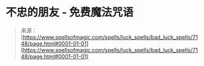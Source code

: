<!--yml

分类：未分类

日期：2024-06-12 18:42:05

-->

# 不忠的朋友 - 免费魔法咒语

> 来源：[https://www.spellsofmagic.com/spells/luck_spells/bad_luck_spells/7148/page.html#0001-01-01](https://www.spellsofmagic.com/spells/luck_spells/bad_luck_spells/7148/page.html#0001-01-01)
